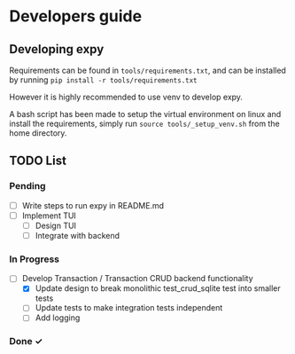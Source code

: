# Developers guide
## Developing expy
Requirements can be found in `tools/requirements.txt`, and can be installed by running `pip install -r tools/requirements.txt`

However it is highly recommended to use venv to develop expy. 

A bash script has been made to setup the virtual environment on linux and install the requirements, simply run `source tools/_setup_venv.sh` from the home directory.

## TODO List
### Pending

- [ ] Write steps to run expy in README.md
- [ ] Implement TUI
  - [ ] Design TUI
  - [ ] Integrate with backend

### In Progress

- [ ] Develop Transaction / Transaction CRUD backend functionality
  - [x] Update design to break monolithic test_crud_sqlite test into smaller tests
  - [ ] Update tests to make integration tests independent
  - [ ] Add logging

### Done ✓
